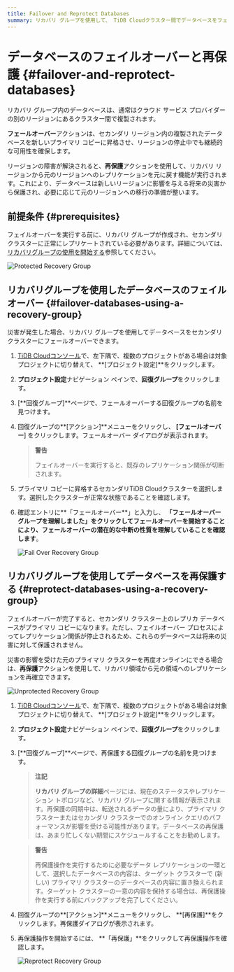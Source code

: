 ```yaml
---
title: Failover and Reprotect Databases
summary: リカバリ グループを使用して、 TiDB Cloudクラスター間でデータベースをフェイルオーバーし、再保護する方法を学習します。
---
```


# データベースのフェイルオーバーと再保護 {#failover-and-reprotect-databases}

リカバリ グループ内のデータベースは、通常はクラウド サービス プロバイダーの別のリージョンにあるクラスター間で複製されます。

**フェールオーバー**アクションは、セカンダリ リージョン内の複製されたデータベースを新しいプライマリ コピーに昇格させ、リージョンの停止中でも継続的な可用性を確保します。

リージョンの障害が解決されると、**再保護**アクションを使用して、リカバリ リージョンから元のリージョンへのレプリケーションを元に戻す機能が実行されます。これにより、データベースは新しいリージョンに影響を与える将来の災害から保護され、必要に応じて元のリージョンへの移行の準備が整います。

## 前提条件 {#prerequisites}

フェイルオーバーを実行する前に、リカバリ グループが作成され、セカンダリ クラスターに正常にレプリケートされている必要があります。詳細については、 [リカバリグループの使用を開始する](/tidb-cloud/recovery-group-get-started.md)参照してください。

![Protected Recovery Group](/media/tidb-cloud/recovery-group/recovery-group-protected.png)

## リカバリグループを使用したデータベースのフェイルオーバー {#failover-databases-using-a-recovery-group}

災害が発生した場合、リカバリ グループを使用してデータベースをセカンダリ クラスターにフェールオーバーできます。

1.  [TiDB Cloudコンソール](https://tidbcloud.com/)で、<mdsvgicon name="icon-left-projects">左下隅で、複数のプロジェクトがある場合は対象プロジェクトに切り替えて、 **[プロジェクト設定]**をクリックします。</mdsvgicon>

2.  **プロジェクト設定**ナビゲーション ペインで、**回復グループ**をクリックします。

3.  [**回復グループ]**ページで、フェールオーバーする回復グループの名前を見つけます。

4.  回復グループの**[アクション]**メニューをクリックし、 **[フェールオーバー**] をクリックします。フェールオーバー ダイアログが表示されます。

    > **警告**
    >
    > フェイルオーバーを実行すると、既存のレプリケーション関係が切断されます。

5.  プライマリ コピーに昇格するセカンダリTiDB Cloudクラスターを選択します。選択したクラスターが正常な状態であることを確認します。

6.  確認エントリに**「フェールオーバー**」と入力し、 **「フェールオーバー グループを理解しました」をクリックしてフェールオーバーを開始することにより、フェールオーバーの潜在的な中断の性質を理解していることを確認します**。

    ![Fail Over Recovery Group](/media/tidb-cloud/recovery-group/recovery-group-failover.png)

## リカバリグループを使用してデータベースを再保護する {#reprotect-databases-using-a-recovery-group}

フェイルオーバーが完了すると、セカンダリ クラスター上のレプリカ データベースがプライマリ コピーになります。ただし、フェイルオーバー プロセスによってレプリケーション関係が停止されるため、これらのデータベースは将来の災害に対して保護されません。

災害の影響を受けた元のプライマリ クラスターを再度オンラインにできる場合は、**再保護**アクションを使用して、リカバリ領域から元の領域へのレプリケーションを再確立できます。

![Unprotected Recovery Group](/media/tidb-cloud/recovery-group/recovery-group-unprotected.png)

1.  [TiDB Cloudコンソール](https://tidbcloud.com/)で、<mdsvgicon name="icon-left-projects">左下隅で、複数のプロジェクトがある場合は対象プロジェクトに切り替えて、 **[プロジェクト設定]**をクリックします。</mdsvgicon>

2.  **プロジェクト設定**ナビゲーション ペインで、**回復グループ**をクリックします。

3.  [**回復グループ]**ページで、再保護する回復グループの名前を見つけます。

    > **注記**
    >
    > **リカバリ グループの詳細**ページには、現在のステータスやレプリケーション トポロジなど、リカバリ グループに関する情報が表示されます。再保護の同期中は、転送されるデータの量により、プライマリ クラスターまたはセカンダリ クラスターでのオンライン クエリのパフォーマンスが影響を受ける可能性があります。データベースの再保護は、あまり忙しくない期間にスケジュールすることをお勧めします。

    > **警告**
    >
    > 再保護操作を実行するために必要なデータ レプリケーションの一環として、選択したデータベースの内容は、ターゲット クラスターで (新しい) プライマリ クラスターのデータベースの内容に置き換えられます。ターゲット クラスターの一意の内容を保持する場合は、再保護操作を実行する前にバックアップを完了してください。

4.  回復グループの**[アクション]**メニューをクリックし、 **[再保護]**をクリックします。再保護ダイアログが表示されます。

5.  再保護操作を開始するには、 **「再保護」**をクリックして再保護操作を確認します。

    ![Reprotect Recovery Group](/media/tidb-cloud/recovery-group/recovery-group-reprotected.png)
